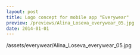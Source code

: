 ```yaml
---
layout: post
title: Logo concept for mobile app "Everywear"
preview: /previews/Alina_Loseva_everywear_05.jpg
date: 2014-01-01
---
```

/assets/everywear/Alina_Loseva_everywear_05.jpg
